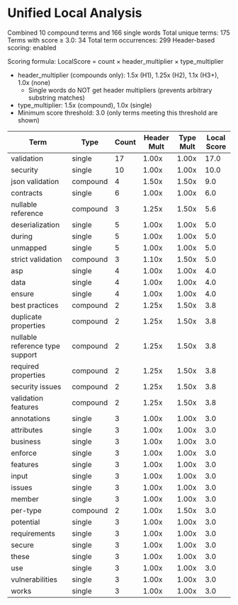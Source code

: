 # Unified Local Analysis

Combined 10 compound terms and 166 single words
Total unique terms: 175
Terms with score ≥ 3.0: 34
Total term occurrences: 299
Header-based scoring: enabled

Scoring formula: LocalScore = count × header_multiplier × type_multiplier
- header_multiplier (compounds only): 1.5x (H1), 1.25x (H2), 1.1x (H3+), 1.0x (none)
  - Single words do NOT get header multipliers (prevents arbitrary substring matches)
- type_multiplier: 1.5x (compound), 1.0x (single)
- Minimum score threshold: 3.0 (only terms meeting this threshold are shown)

| Term | Type | Count | Header Mult | Type Mult | Local Score |
|------|------|-------|-------------|-----------|-------------|
| validation | single | 17 | 1.00x | 1.00x | 17.0 |
| security | single | 10 | 1.00x | 1.00x | 10.0 |
| json validation | compound | 4 | 1.50x | 1.50x | 9.0 |
| contracts | single | 6 | 1.00x | 1.00x | 6.0 |
| nullable reference | compound | 3 | 1.25x | 1.50x | 5.6 |
| deserialization | single | 5 | 1.00x | 1.00x | 5.0 |
| during | single | 5 | 1.00x | 1.00x | 5.0 |
| unmapped | single | 5 | 1.00x | 1.00x | 5.0 |
| strict validation | compound | 3 | 1.10x | 1.50x | 5.0 |
| asp | single | 4 | 1.00x | 1.00x | 4.0 |
| data | single | 4 | 1.00x | 1.00x | 4.0 |
| ensure | single | 4 | 1.00x | 1.00x | 4.0 |
| best practices | compound | 2 | 1.25x | 1.50x | 3.8 |
| duplicate properties | compound | 2 | 1.25x | 1.50x | 3.8 |
| nullable reference type support | compound | 2 | 1.25x | 1.50x | 3.8 |
| required properties | compound | 2 | 1.25x | 1.50x | 3.8 |
| security issues | compound | 2 | 1.25x | 1.50x | 3.8 |
| validation features | compound | 2 | 1.25x | 1.50x | 3.8 |
| annotations | single | 3 | 1.00x | 1.00x | 3.0 |
| attributes | single | 3 | 1.00x | 1.00x | 3.0 |
| business | single | 3 | 1.00x | 1.00x | 3.0 |
| enforce | single | 3 | 1.00x | 1.00x | 3.0 |
| features | single | 3 | 1.00x | 1.00x | 3.0 |
| input | single | 3 | 1.00x | 1.00x | 3.0 |
| issues | single | 3 | 1.00x | 1.00x | 3.0 |
| member | single | 3 | 1.00x | 1.00x | 3.0 |
| per-type | compound | 2 | 1.00x | 1.50x | 3.0 |
| potential | single | 3 | 1.00x | 1.00x | 3.0 |
| requirements | single | 3 | 1.00x | 1.00x | 3.0 |
| secure | single | 3 | 1.00x | 1.00x | 3.0 |
| these | single | 3 | 1.00x | 1.00x | 3.0 |
| use | single | 3 | 1.00x | 1.00x | 3.0 |
| vulnerabilities | single | 3 | 1.00x | 1.00x | 3.0 |
| works | single | 3 | 1.00x | 1.00x | 3.0 |
